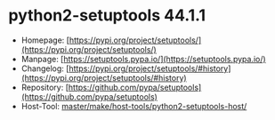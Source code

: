 # python2-setuptools 44.1.1
 - Homepage: [https://pypi.org/project/setuptools/](https://pypi.org/project/setuptools/)
 - Manpage: [https://setuptools.pypa.io/](https://setuptools.pypa.io/)
 - Changelog: [https://pypi.org/project/setuptools/#history](https://pypi.org/project/setuptools/#history)
 - Repository: [https://github.com/pypa/setuptools](https://github.com/pypa/setuptools)
 - Host-Tool: [master/make/host-tools/python2-setuptools-host/](https://github.com/Freetz-NG/freetz-ng/tree/master/make/host-tools/python2-setuptools-host/)

